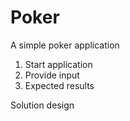# Poker
A simple poker application
1. Start application
2. Provide input
3. Expected results

Solution design